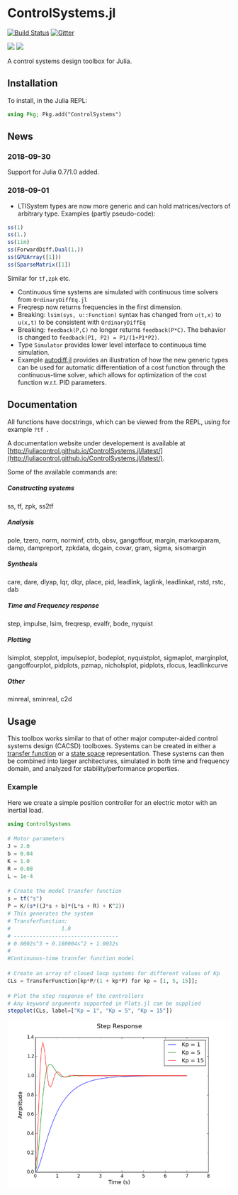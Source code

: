 # ControlSystems.jl

[![Build Status](https://travis-ci.org/JuliaControl/ControlSystems.jl.svg?branch=master)](https://travis-ci.org/JuliaControl/ControlSystems.jl)
[![Gitter](https://badges.gitter.im/JuliaControl/ControlSystems.jl.svg)](https://gitter.im/JuliaControl/ControlSystems.jl?utm_source=badge&utm_medium=badge&utm_campaign=pr-badge)

[![](https://img.shields.io/badge/docs-stable-blue.svg)](https://juliacontrol.github.io/ControlSystems.jl/stable)
[![](https://img.shields.io/badge/docs-latest-blue.svg)](https://juliacontrol.github.io/ControlSystems.jl/latest)

A control systems design toolbox for Julia.

## Installation

To install, in the Julia REPL:

```julia
using Pkg; Pkg.add("ControlSystems")
```

## News
### 2018-09-30
Support for Julia 0.7/1.0 added.

### 2018-09-01
- LTISystem types are now more generic and can hold matrices/vectors of arbitrary type. Examples (partly pseudo-code):
```julia
ss(1)
ss(1.)
ss(1im)
ss(ForwardDiff.Dual(1.))
ss(GPUArray([1]))
ss(SparseMatrix([1])
```
Similar for `tf,zpk` etc.
- Continuous time systems are simulated with continuous time solvers from `OrdinaryDiffEq.jl`
- Freqresp now returns frequencies in the first dimension.
- Breaking: `lsim(sys, u::Function)` syntax has changed from `u(t,x)` to `u(x,t)` to be consistent with `OrdinaryDiffEq`
- Breaking: `feedback(P,C)` no longer returns `feedback(P*C)`. The behavior is changed to `feedback(P1, P2) = P1/(1+P1*P2)`.
- Type `Simulator` provides lower level interface to continuous time simulation.
- Example [autodiff.jl](https://github.com/JuliaControl/ControlSystems.jl/tree/master/example/autodiff.jl) provides an illustration of how the new generic types can be used for automatic differentiation of a cost function through the continuous-time solver, which allows for optimization of the cost function w.r.t. PID parameters.


## Documentation

All functions have docstrings, which can be viewed from the REPL, using for example `?tf `.

A documentation website under developement is available at [http://juliacontrol.github.io/ControlSystems.jl/latest/](http://juliacontrol.github.io/ControlSystems.jl/latest/).

Some of the available commands are:
##### Constructing systems
ss, tf, zpk, ss2tf
##### Analysis
pole, tzero, norm, norminf, ctrb, obsv, gangoffour, margin, markovparam, damp, dampreport, zpkdata, dcgain, covar, gram, sigma, sisomargin
##### Synthesis
care, dare, dlyap, lqr, dlqr, place, pid, leadlink, laglink, leadlinkat, rstd, rstc, dab
##### Time and Frequency response
step, impulse, lsim, freqresp, evalfr, bode, nyquist
##### Plotting
lsimplot, stepplot, impulseplot, bodeplot, nyquistplot, sigmaplot, marginplot, gangoffourplot, pidplots, pzmap, nicholsplot, pidplots, rlocus, leadlinkcurve
##### Other
minreal, sminreal, c2d
## Usage

This toolbox works similar to that of other major computer-aided control
systems design (CACSD) toolboxes. Systems can be created in either a [transfer
function](http://en.wikipedia.org/wiki/Transfer_function) or a [state
space](http://en.wikipedia.org/wiki/State-space_representation) representation.
These systems can then be combined into larger architectures, simulated in both
time and frequency domain, and analyzed for stability/performance properties.

### Example

Here we create a simple position controller for an electric motor with an
inertial load.

```julia
using ControlSystems

# Motor parameters
J = 2.0
b = 0.04
K = 1.0
R = 0.08
L = 1e-4

# Create the model transfer function
s = tf("s")
P = K/(s*((J*s + b)*(L*s + R) + K^2))
# This generates the system
# TransferFunction:
#                1.0
# ---------------------------------
# 0.0002s^3 + 0.160004s^2 + 1.0032s
#
#Continuous-time transfer function model

# Create an array of closed loop systems for different values of Kp
CLs = TransferFunction[kp*P/(1 + kp*P) for kp = [1, 5, 15]];

# Plot the step response of the controllers
# Any keyword arguments supported in Plots.jl can be supplied
stepplot(CLs, label=["Kp = 1", "Kp = 5", "Kp = 15"])
```

![StepResponse](/example/step_response.png)

